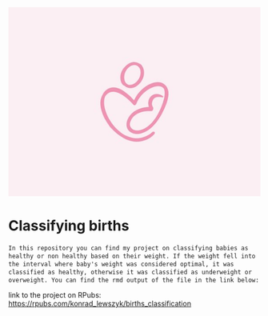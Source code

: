 ![](mother_child.jpg)

# Classifying births

    In this repository you can find my project on classifying babies as healthy or non healthy based on their weight. If the weight fell into the interval where baby's weight was considered optimal, it was classified as healthy, otherwise it was classified as underweight or overweight. You can find the rmd output of the file in the link below:

link to the project on RPubs: https://rpubs.com/konrad_lewszyk/births_classification
